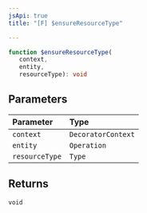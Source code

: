 ```yaml
---
jsApi: true
title: "[F] $ensureResourceType"

---
```

```ts
function $ensureResourceType(
   context, 
   entity, 
   resourceType): void
```

## Parameters

| Parameter | Type |
| :------ | :------ |
| `context` | `DecoratorContext` |
| `entity` | `Operation` |
| `resourceType` | `Type` |

## Returns

`void`
